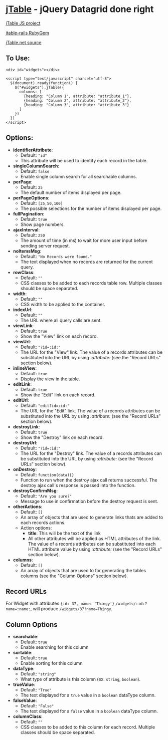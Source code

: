 [jTable](http://www.jtable.net/) - jQuery Datagrid done right
=============================================================

[jTable JS project](https://github.com/yelvert/jtable)

[jtable-rails RubyGem](https://github.com/yelvert/jtable-rails)

[jTable.net source](https://github.com/yelvert/jtable-site)

To Use:
-------
    <div id="widgets"></div>
    
    <script type="text/javascript" charset="utf-8">
      $(document).ready(function() {
        $("#widgets").jTable({
          columns: [
            {heading: "Column 1", attribute: "attribute_1"},
            {heading: "Column 2", attribute: "attribute_2"},
            {heading: "Column 3", attribute: "attribute_3"}
          ]
        })
      })
    </script>

Options:
--------
*   **identifierAttribute**:
    *   Default: `"id"`
    *   This attribute will be used to identify each record in the table.
*   **singleColumnSearch**:
    *   Default: `false`
    *   Enable single column search for all searchable columns.
*   **perPage**:
    *   Default: `25`
    *   The default number of items displayed per page.
*   **perPageOptions**:
    *   Default: `[25,50,100]`
    *   The possible selections for the number of items displayed per page.
*   **fullPagination**:
    *   Default: `true`
    *   Show page numbers.
*   **ajaxInterval**:
    *   Default: `250`
    *   The amount of time (in ms) to wait for more user input before sending server request.
*   **noItemsMsg**:
    *   Default: `"No Records were found."`
    *   The text displayed when no records are returned for the current query.
*   **rowClass**:
    *   Default: `""`
    *   CSS classes to be added to each records table row. Multiple classes should be space separated.
*   **width**:
    *   Default: `""`
    *   CSS width to be applied to the container.
*   **indexUrl**:
    *   Default: `""`
    *   The URL where all query calls are sent.
*   **viewLink**:
    *   Default: `true`
    *   Show the "View" link on each record.
*   **viewUrl**:
    *   Default: `"?id=:id:"`
    *   The URL for the "View" link. The value of a records attributes can be substituted into the URL by using *:attribute:* (see the "Record URLs" section below).
*   **inlineView**:
    *   Default: `true`
    *   Display the view in the table.
*   **editLink**:
    *   Default: `true`
    *   Show the "Edit" link on each record.
*   **editUrl**:
    *   Default: `"edit?id=:id:"`
    *   The URL for the "Edit" link. The value of a records attributes can be substituted into the URL by using *:attribute:* (see the "Record URLs" section below).
*   **destroyLink**:
    *   Default: `true`
    *   Show the "Destroy" link on each record.
*   **destroyUrl**:
    *   Default: `"?id=:id:"`
    *   The URL for the "Destroy" link. The value of a records attributes can be substituted into the URL by using *:attribute:* (see the "Record URLs" section below).
*   **onDestroy**:
    *   Default: `function(data){}`
    *   Function to run when the destroy ajax call returns successful. The destroy ajax call's response is passed into the function.
*   **destroyConfirmMsg**:
    *   Default: `"Are you sure?"`
    *   Message to use in confirmation before the destroy request is sent.
*   **otherActions**:
    *   Default: `[]`
    *   An array of objects that are used to generate links thats are added to each records actions.
    *   Action options:
        *   **title**: This will be the text of the link
        *   All other attributes will be applied as HTML attributes of the link. The value of a records attributes can be substituted into each HTML attribute value by using *:attribute:* (see the "Record URLs" section below).
*   **columns**:
    *   Default: `[]`
    *   An array of objects that are used to for generating the tables columns (see the "Column Options" section below).

Record URLs
-----------
For Widget with attributes `{id: 37, name: 'Thingy'}` `/widgets/:id:?name=:name:`, will produce `/widgets/37?name=Thingy`.

Column Options
--------------
*   **searchable**:
    *   Default: `true`
    *   Enable searching for this column
*   **sortable**:
    *   Default: `true`
    *   Enable sorting for this column
*   **dataType**:
    *   Default: `"string"`
    *   What type of attribute is this column (ex. `string`, `boolean`).
*   **trueValue**:
    *   Default: `"True"`
    *   The text displayed for a `true` value in a `boolean` dataType column.
*   **falseValue**:
    *   Default: `"False"`
    *   The text displayed for a `false` value in a `boolean` dataType column.
*   **columnClass**:
    *   Default: `""`
    *   CSS classes to be added to this column for each record. Multiple classes should be space separated.